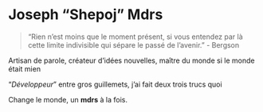 # Joseph “Shepoj” Mdrs

> “Rien n’est moins que le moment présent, si vous entendez par là cette limite indivisible qui sépare le passé de l’avenir.” - Bergson
> 

Artisan de parole, créateur d’idées nouvelles, maître du monde si le monde était mien

“*Développeur*” entre gros guillemets, j’ai fait deux trois trucs quoi

Change le monde, un **mdrs** à la fois.